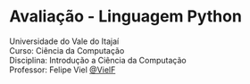 # Avaliação - Linguagem Python
Universidade do Vale do Itajaí\
Curso: Ciência da Computação\
Disciplina: Introdução a Ciência da Computação\
Professor: Felipe Viel [@VielF](https://github.com/VielF)
